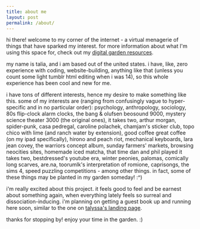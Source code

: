 ```yaml
---
title: about me
layout: post
permalink: /about/
---
```


hi there! welcome to my corner of the internet - a virtual menagerie of things that have sparked my interest. for more information about what I'm using this space for, check out my [digital garden resources](/digital-garden-resources).

my name is talia, and i am based out of the united states. i have, like, zero experience with coding, website-building, anything like that (unless you count some light tumblr html editing when i was 14), so this whole experience has been cool and new for me.

i have tons of different interests, hence my desire to make something like this. some of my interests are (ranging from confusingly vague to hyper-specific and in no particular order): psychology, anthropology, sociology, 80s flip-clock alarm clocks, the bang & olufsen beosound 9000, mystery science theater 3000 (the original ones), it takes two, arthur morgan, spider-punk, casa pedregal, caroline polachek, chamjam's sticker club, topo chico with lime (and ranch water by extension), good coffee great coffee (on my ipad specifically), hirono and peach riot, mechanical keyboards, lara jean covey, the warriors concept album, sunday farmers' markets, browsing neocities sites, homemade iced matcha, that time dan and phil played it takes two, bestdressed's youtube era, winter peonies, palomas, comically long scarves, are.na, toorumlk's interpretation of romione, caprisongs, the sims 4, speed puzzling competitions - among other things. in fact, some of these things may be planted in my garden someday! :^)

i'm really excited about this project. it feels good to feel and be earnest about something again, when everything lately feels so surreal and dissociation-inducing. i'm planning on getting a guest book up and running here soon, similar to the one on <a href="https://talyssa.com/" target="_blank">talyssa's landing page</a>.

thanks for stopping by! enjoy your time in the garden. :)
